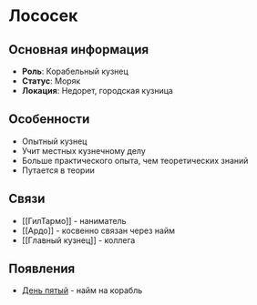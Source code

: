 # Лососек

## Основная информация
- **Роль**: Корабельный кузнец
- **Статус**: Моряк
- **Локация**: Недорет, городская кузница

## Особенности
- Опытный кузнец
- Учит местных кузнечному делу
- Больше практического опыта, чем теоретических знаний
- Путается в теории

## Связи
- [[ГилТармо]] - наниматель
- [[Ардо]] - косвенно связан через найм
- [[Главный кузнец]] - коллега

## Появления
- [День пятый](obsidian://open?vault=Project%20LUX&file=%D0%9E%D1%82%D1%87%D0%B5%D1%82%D1%8B%2F%D0%94%D0%B5%D0%BD%D1%8C%20%D0%BF%D1%8F%D1%82%D1%8B%D0%B9) - найм на корабль 